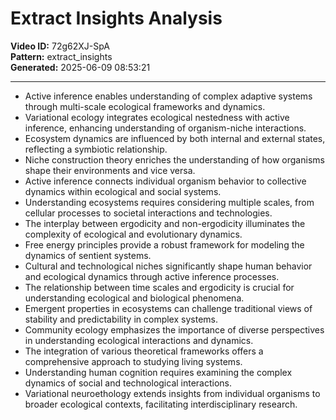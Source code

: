 # Extract Insights Analysis

**Video ID:** 72g62XJ-SpA  
**Pattern:** extract_insights  
**Generated:** 2025-06-09 08:53:21  

---

- Active inference enables understanding of complex adaptive systems through multi-scale ecological frameworks and dynamics.  
- Variational ecology integrates ecological nestedness with active inference, enhancing understanding of organism-niche interactions.  
- Ecosystem dynamics are influenced by both internal and external states, reflecting a symbiotic relationship.  
- Niche construction theory enriches the understanding of how organisms shape their environments and vice versa.  
- Active inference connects individual organism behavior to collective dynamics within ecological and social systems.  
- Understanding ecosystems requires considering multiple scales, from cellular processes to societal interactions and technologies.  
- The interplay between ergodicity and non-ergodicity illuminates the complexity of ecological and evolutionary dynamics.  
- Free energy principles provide a robust framework for modeling the dynamics of sentient systems.  
- Cultural and technological niches significantly shape human behavior and ecological dynamics through active inference processes.  
- The relationship between time scales and ergodicity is crucial for understanding ecological and biological phenomena.  
- Emergent properties in ecosystems can challenge traditional views of stability and predictability in complex systems.  
- Community ecology emphasizes the importance of diverse perspectives in understanding ecological interactions and dynamics.  
- The integration of various theoretical frameworks offers a comprehensive approach to studying living systems.  
- Understanding human cognition requires examining the complex dynamics of social and technological interactions.  
- Variational neuroethology extends insights from individual organisms to broader ecological contexts, facilitating interdisciplinary research.